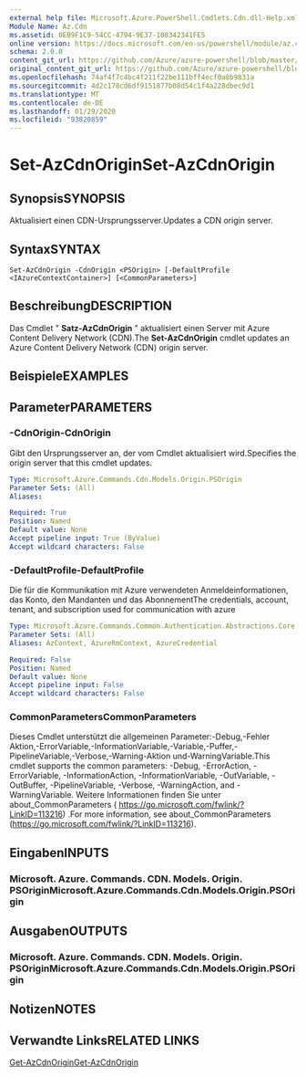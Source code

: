```yaml
---
external help file: Microsoft.Azure.PowerShell.Cmdlets.Cdn.dll-Help.xml
Module Name: Az.Cdn
ms.assetid: 0EB9F1C9-54CC-4794-9E37-108342341FE5
online version: https://docs.microsoft.com/en-us/powershell/module/az.cdn/set-azcdnorigin
schema: 2.0.0
content_git_url: https://github.com/Azure/azure-powershell/blob/master/src/Cdn/Cdn/help/Set-AzCdnOrigin.md
original_content_git_url: https://github.com/Azure/azure-powershell/blob/master/src/Cdn/Cdn/help/Set-AzCdnOrigin.md
ms.openlocfilehash: 74af4f7c4bc4f211f22be111bff4ecf0a8b9831a
ms.sourcegitcommit: 4d2c178cd6df9151877b08d54c1f4a228dbec9d1
ms.translationtype: MT
ms.contentlocale: de-DE
ms.lasthandoff: 01/29/2020
ms.locfileid: "93820859"
---
```

# <span data-ttu-id="b4267-101">Set-AzCdnOrigin</span><span class="sxs-lookup"><span data-stu-id="b4267-101">Set-AzCdnOrigin</span></span>

## <span data-ttu-id="b4267-102">Synopsis</span><span class="sxs-lookup"><span data-stu-id="b4267-102">SYNOPSIS</span></span>
<span data-ttu-id="b4267-103">Aktualisiert einen CDN-Ursprungsserver.</span><span class="sxs-lookup"><span data-stu-id="b4267-103">Updates a CDN origin server.</span></span>

## <span data-ttu-id="b4267-104">Syntax</span><span class="sxs-lookup"><span data-stu-id="b4267-104">SYNTAX</span></span>

```
Set-AzCdnOrigin -CdnOrigin <PSOrigin> [-DefaultProfile <IAzureContextContainer>] [<CommonParameters>]
```

## <span data-ttu-id="b4267-105">Beschreibung</span><span class="sxs-lookup"><span data-stu-id="b4267-105">DESCRIPTION</span></span>
<span data-ttu-id="b4267-106">Das Cmdlet " **Satz-AzCdnOrigin** " aktualisiert einen Server mit Azure Content Delivery Network (CDN).</span><span class="sxs-lookup"><span data-stu-id="b4267-106">The **Set-AzCdnOrigin** cmdlet updates an Azure Content Delivery Network (CDN) origin server.</span></span>

## <span data-ttu-id="b4267-107">Beispiele</span><span class="sxs-lookup"><span data-stu-id="b4267-107">EXAMPLES</span></span>

## <span data-ttu-id="b4267-108">Parameter</span><span class="sxs-lookup"><span data-stu-id="b4267-108">PARAMETERS</span></span>

### <span data-ttu-id="b4267-109">-CdnOrigin</span><span class="sxs-lookup"><span data-stu-id="b4267-109">-CdnOrigin</span></span>
<span data-ttu-id="b4267-110">Gibt den Ursprungsserver an, der vom Cmdlet aktualisiert wird.</span><span class="sxs-lookup"><span data-stu-id="b4267-110">Specifies the origin server that this cmdlet updates.</span></span>

```yaml
Type: Microsoft.Azure.Commands.Cdn.Models.Origin.PSOrigin
Parameter Sets: (All)
Aliases:

Required: True
Position: Named
Default value: None
Accept pipeline input: True (ByValue)
Accept wildcard characters: False
```

### <span data-ttu-id="b4267-111">-DefaultProfile</span><span class="sxs-lookup"><span data-stu-id="b4267-111">-DefaultProfile</span></span>
<span data-ttu-id="b4267-112">Die für die Kommunikation mit Azure verwendeten Anmeldeinformationen, das Konto, den Mandanten und das Abonnement</span><span class="sxs-lookup"><span data-stu-id="b4267-112">The credentials, account, tenant, and subscription used for communication with azure</span></span>

```yaml
Type: Microsoft.Azure.Commands.Common.Authentication.Abstractions.Core.IAzureContextContainer
Parameter Sets: (All)
Aliases: AzContext, AzureRmContext, AzureCredential

Required: False
Position: Named
Default value: None
Accept pipeline input: False
Accept wildcard characters: False
```

### <span data-ttu-id="b4267-113">CommonParameters</span><span class="sxs-lookup"><span data-stu-id="b4267-113">CommonParameters</span></span>
<span data-ttu-id="b4267-114">Dieses Cmdlet unterstützt die allgemeinen Parameter:-Debug,-Fehler Aktion,-ErrorVariable,-InformationVariable,-Variable,-Puffer,-PipelineVariable,-Verbose,-Warning-Aktion und-WarningVariable.</span><span class="sxs-lookup"><span data-stu-id="b4267-114">This cmdlet supports the common parameters: -Debug, -ErrorAction, -ErrorVariable, -InformationAction, -InformationVariable, -OutVariable, -OutBuffer, -PipelineVariable, -Verbose, -WarningAction, and -WarningVariable.</span></span> <span data-ttu-id="b4267-115">Weitere Informationen finden Sie unter about_CommonParameters ( https://go.microsoft.com/fwlink/?LinkID=113216) .</span><span class="sxs-lookup"><span data-stu-id="b4267-115">For more information, see about_CommonParameters (https://go.microsoft.com/fwlink/?LinkID=113216).</span></span>

## <span data-ttu-id="b4267-116">Eingaben</span><span class="sxs-lookup"><span data-stu-id="b4267-116">INPUTS</span></span>

### <span data-ttu-id="b4267-117">Microsoft. Azure. Commands. CDN. Models. Origin. PSOrigin</span><span class="sxs-lookup"><span data-stu-id="b4267-117">Microsoft.Azure.Commands.Cdn.Models.Origin.PSOrigin</span></span>

## <span data-ttu-id="b4267-118">Ausgaben</span><span class="sxs-lookup"><span data-stu-id="b4267-118">OUTPUTS</span></span>

### <span data-ttu-id="b4267-119">Microsoft. Azure. Commands. CDN. Models. Origin. PSOrigin</span><span class="sxs-lookup"><span data-stu-id="b4267-119">Microsoft.Azure.Commands.Cdn.Models.Origin.PSOrigin</span></span>

## <span data-ttu-id="b4267-120">Notizen</span><span class="sxs-lookup"><span data-stu-id="b4267-120">NOTES</span></span>

## <span data-ttu-id="b4267-121">Verwandte Links</span><span class="sxs-lookup"><span data-stu-id="b4267-121">RELATED LINKS</span></span>

[<span data-ttu-id="b4267-122">Get-AzCdnOrigin</span><span class="sxs-lookup"><span data-stu-id="b4267-122">Get-AzCdnOrigin</span></span>](./Get-AzCdnOrigin.md)


